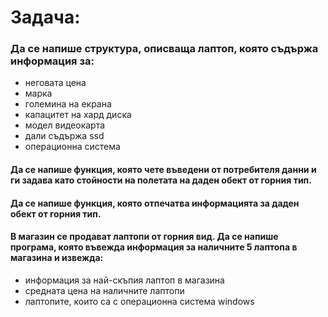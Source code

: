 # **Задача:**
### Да се напише структура, описваща лаптоп, която съдържа информация за:
   * неговата цена 
   * марка
   * големина на екрана
   * капацитет на хард диска
   * модел видеокарта
   * дали съдържа ssd
   * операционна система

#### Да се напише функция, която чете въведени от потребителя данни и ги задава като стойности на полетата на даден обект от горния тип.

#### Да се напише функция, която отпечатва информацията за даден обект от горния тип.

#### В магазин се продават лаптопи от горния вид. Да се напише програма, която въвежда информация за наличните 5 лаптопа в магазина и извежда:
 * информация за най-скъпия лаптоп в магазина
 * средната цена на наличните лаптопи
 * лаптопите, които са с операционна система windows
	
